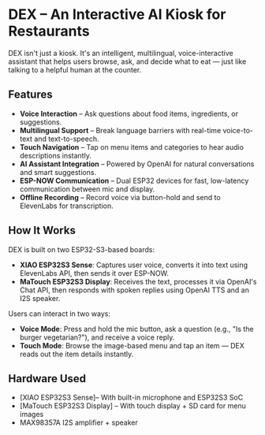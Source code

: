 # DEX – An Interactive AI Kiosk for Restaurants

DEX isn't just a kiosk. It's an intelligent, multilingual, voice-interactive assistant that helps users browse, ask, and decide what to eat — just like talking to a helpful human at the counter.

##  Features

-  **Voice Interaction** – Ask questions about food items, ingredients, or suggestions.
-  **Multilingual Support** – Break language barriers with real-time voice-to-text and text-to-speech.
-  **Touch Navigation** – Tap on menu items and categories to hear audio descriptions instantly.
-  **AI Assistant Integration** – Powered by OpenAI for natural conversations and smart suggestions.
-  **ESP-NOW Communication** – Dual ESP32 devices for fast, low-latency communication between mic and display.
-  **Offline Recording** – Record voice via button-hold and send to ElevenLabs for transcription.

##  How It Works

DEX is built on two ESP32-S3-based boards:

- **XIAO ESP32S3 Sense**: Captures user voice, converts it into text using ElevenLabs API, then sends it over ESP-NOW.
- **MaTouch ESP32S3 Display**: Receives the text, processes it via OpenAI's Chat API, then responds with spoken replies using OpenAI TTS and an I2S speaker.

Users can interact in two ways:
- **Voice Mode**: Press and hold the mic button, ask a question (e.g., "Is the burger vegetarian?"), and receive a voice reply.
- **Touch Mode**: Browse the image-based menu and tap an item — DEX reads out the item details instantly.

##  Hardware Used

- [XIAO ESP32S3 Sense]– With built-in microphone and ESP32S3 SoC
- [MaTouch ESP32S3 Display] – With touch display + SD card for menu images
- MAX98357A I2S amplifier + speaker
